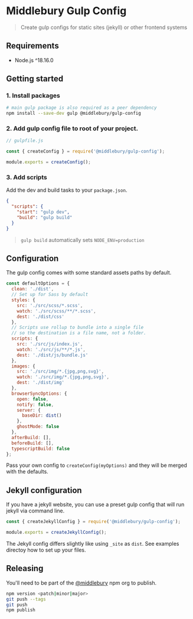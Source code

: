 # Middlebury Gulp Config

> Create gulp configs for static sites (jekyll) or other frontend systems

## Requirements

- Node.js ^18.16.0

## Getting started

### 1. Install packages

```bash
# main gulp package is also required as a peer dependency
npm install --save-dev gulp @middlebury/gulp-config
```

### 2. Add gulp config file to root of your project.

```js
// gulpfile.js

const { createConfig } = require('@middlebury/gulp-config');

module.exports = createConfig();
```

### 3. Add scripts

Add the dev and build tasks to your `package.json`.

```json
{
  "scripts": {
    "start": "gulp dev",
    "build": "gulp build"
  }
}
```

> `gulp build` automatically sets `NODE_ENV=production`

## Configuration

The gulp config comes with some standard assets paths by default.

```js
const defaultOptions = {
  clean: './dist',
  // Set up for Sass by default
  styles: {
    src: './src/scss/*.scss',
    watch: './src/scss/**/*.scss',
    dest: './dist/css'
  },
  // Scripts use rollup to bundle into a single file
  // so the destination is a file name, not a folder.
  scripts: {
    src: './src/js/index.js',
    watch: './src/js/**/*.js',
    dest: './dist/js/bundle.js'
  },
  images: {
    src: './src/img/*.{jpg,png,svg}',
    watch: './src/img/*.{jpg,png,svg}',
    dest: './dist/img'
  },
  browserSyncOptions: {
    open: false,
    notify: false,
    server: {
      baseDir: dist()
    },
    ghostMode: false
  },
  afterBuild: [],
  beforeBuild: [],
  typescriptBuild: false
};
```

Pass your own config to `createConfig(myOptions)` and they will be merged with the defaults.

## Jekyll configuration

If you have a jekyll website, you can use a preset gulp config that will run jekyll via command line.

```js
const { createJekyllConfig } = require('@middlebury/gulp-config');

module.exports = createJekyllConfig();
```

The Jekyll config differs slightly like using `_site` as `dist`. See examples directoy how to set up your files.

## Releasing

You'll need to be part of the [@middlebury](https://www.npmjs.com/org/middlebury) npm org to publish.

```bash
npm version <patch|minor|major>
git push --tags
git push
npm publish
```
